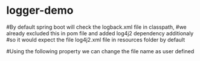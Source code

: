 # logger-demo

#By default spring boot will check the logback.xml file in classpath, 
#we already excluded this in pom file and added log4j2 dependency additionaly
#so it would expect the file log4j2.xml file in resources folder by default

#Using the following property we can change the file name as user defined
